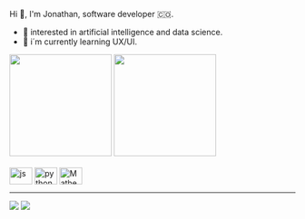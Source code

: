 Hi 👋, I'm Jonathan, software developer 🇨🇴.

- 🔭 interested in artificial intelligence and data science.
- 🌱 i´m currently learning UX/UI.

<div>
  <img height="180em" src="https://github-readme-stats.vercel.app/api?username=jtndavid&show_icons=true&theme=codeSTACKr&include_all_commits=true&count_private=true"/>
  <img height="180em" src="https://github-readme-stats.vercel.app/api/top-langs/?username=jtndavid&layout=compact&langs_count=16&theme=codeSTACKr"/>
</div>

<div style="display: inline_block"><br>
  <img align="center" alt="js" height="30" width="40" src="https://cdn.jsdelivr.net/gh/devicons/devicon/icons/javascript/javascript-original.svg">
  <img align="center" alt="python" height="30" width="40" src="https://cdn.jsdelivr.net/gh/devicons/devicon/icons/python/python-original.svg">
  <img align="center" alt="Matheus-HTML" height="30" width="40" src="https://cdn.jsdelivr.net/gh/devicons/devicon/icons/java/java-original.svg">
  
</div>

---
<div>
  <a href="https://www.instagram.com/jtndavid/" target="_blank"><img src="https://img.shields.io/badge/Instagram-E4405F?style=for-the-badge&logo=instagram&logoColor=white" target="_blank"></a>
  <a href="https://www.linkedin.com/in/jtndavid/" target="_blank"><img src="https://img.shields.io/badge/LinkedIn-0077B5?style=for-the-badge&logo=linkedin&logoColor=white" target="_blank"></a>
</div>
